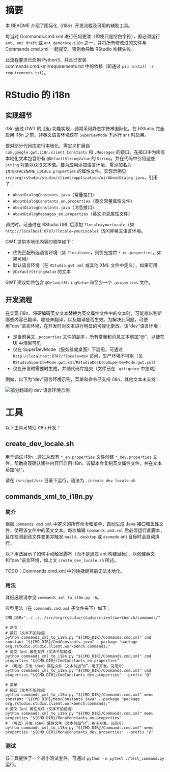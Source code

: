 # 摘要

本 README 介绍了国际化（i18n）开发流程及可用的辅助工具。

每当对 Commands.cmd.xml 进行任何更改（即使只是空白字符），都必须运行 `ant`、`ant draft` 或 `ant generate-i18n` 之一，并将所有修改过的文件与 Commands.cmd.xml 一起提交。否则会导致 RStudio 构建失败。

此流程要求已启用 Python3，并且已安装 commands.cmd.xml/requirements.txt 中的依赖（即通过 `pip install -r requirements.txt`）。

# RStudio 的 i18n

## 实现细节

i18n 通过 GWT 的 [i18n](http://www.gwtproject.org/doc/latest/DevGuideI18n.html) 功能实现，通常采用静态字符串国际化。在 RStudio 完全启用 i18n 之前，非英文语言环境仅在 `SuperDevMode` 下运行 `ant` 时启用。

要对部分代码库进行本地化，需定义扩展自 `com.google.gwt.i18n.client.Constants` 和 `.Messages` 的接口。在接口中为所有本地化文本包含带有 `@DefaultStringValue` 的 `String`，并在代码中引用这些 `String` 对象以获取文本值。要为应用添加语言环境，需添加名为 `INTERFACENAME_LOCALE.properties` 的属性文件。实现示例见 `src/org/rstudio/studio/client/application/ui/AboutDialog.java`，引用了：
* `AboutDialogConstants.java`（常量接口）
* `AboutDialogConstants_en.properties`（英文常量属性文件）
* `AboutDialogConstants.java`（消息接口）
* `AboutDialogMessages_en.properties`（英文消息属性文件）

调试时，可通过在 RStudio URL 后添加 `?locale=yourLocale`（如 `http://localhost:8787/?locale=yourLocale`）访问非英文语言环境。

GWT 提供本地化内容的顺序如下：
* 优先匹配所选语言环境（如 `?locale=en`，则优先提供 `*_en.properties`，如果可用）
* 默认语言环境（在 `RStudio.gwt.xml` 或其他 XML 文件中定义），如果可用
* `@DefaultStringValue` 的文本

GWT 建议始终包含 `@DefaultStringValue` 和至少一个 `.properties` 文件。

## 开发流程

在实现 i18n、将硬编码英文文本替换为英文属性文件中的文本时，可能难以判断哪些内容已翻译、哪些未翻译，以及翻译是否生效。为解决此问题，可使用“dev”语言环境，在开发时对文本进行明显的可视化更改。该“dev”语言环境：
* 是当前英文 `.properties` 文件的副本，所有常量和消息文本前加“@”，以便在 UI 中清晰可见
* 仅在 SuperDevMode（服务器或桌面）下启用，可通过 `http://localhost:8787/?locale=dev` 访问，生产环境不可用（见 `RStudioSuperDevMode.gwt.xml`/`RStudioDesktopSuperDevMode.gwt.xml`）
* 仅在开发时需要时生成，并随代码库提交（文件已在 `.gitignore` 中忽略）

例如，以下为“dev”语言环境示例，菜单和命令已支持 i18n，其他文本未支持：

![部分翻译的 dev 语言环境示例](./rstudio-dev-locale-example.png)

# 工具

以下工具可辅助 i18n 开发：

## create_dev_locale.sh

用于调试 i18n，通过从现有 `*_en.properties` 文件创建 `*_dev.properties` 文件，帮助直观确认哪些内容已启用 i18n。该脚本会复制英文属性文件，并在文本前加“@”。

请在 `/src/gwt/src` 目录下运行，语法为 `./create_dev_locale.sh`

## commands_xml_to_i18n.py

### 简介

根据 `Commands.cmd.xml` 中定义的所有命令和菜单，自动生成 Java 接口和属性文件，使用该文件中的英文文本。每次编辑 `Commands.cmd.xml` 后必须运行此脚本，且在检测到该文件变更并触发 `build`、`desktop` 或 `devmode` ant 目标时会自动执行。

以下用法展示了如何手动触发脚本（而不是通过 ant 构建目标），以创建英文和“dev”语言环境，如上文 `create_dev_locale.sh` 所述。

TODO：Commands.cmd.xml 中的快捷键目前无法本地化。

### 用法

详细选项请参见 `commands_xml_to_i18n.py -h`。

典型用法（在 `commands.cmd.xml` 子文件夹下）如下：

```shell
CMD_DIR="../../../src/org/rstudio/studio/client/workbench/commands/"

# 命令
# 接口（文本不加前缀）
python commands_xml_to_i18n.py "${CMD_DIR}/Commands.cmd.xml" cmd constant "${CMD_DIR}/CmdConstants.java" --package "package org.rstudio.studio.client.workbench.commands;"
# 英文（en）属性文件（文本不加前缀）
python commands_xml_to_i18n.py "${CMD_DIR}/Commands.cmd.xml" cmd properties "${CMD_DIR}/CmdConstants_en.properties"
# （可选）开发（dev）属性文件（文本前加“@”，用于开发，见简介）
python commands_xml_to_i18n.py "${CMD_DIR}/Commands.cmd.xml" cmd properties "${CMD_DIR}/CmdConstants_dev.properties" --prefix "@"

# 菜单
# 接口（文本不加前缀）
python commands_xml_to_i18n.py "${CMD_DIR}/Commands.cmd.xml" menu constant "${CMD_DIR}/MenuConstants.java" --package "package org.rstudio.studio.client.workbench.commands;"
# 英文（en）属性文件（文本不加前缀）
python commands_xml_to_i18n.py "${CMD_DIR}/Commands.cmd.xml" menu properties "${CMD_DIR}/MenuConstants_en.properties"
# （可选）开发（dev）属性文件（文本前加“@”，用于开发，见简介）
python commands_xml_to_i18n.py "${CMD_DIR}/Commands.cmd.xml" menu properties "${CMD_DIR}/MenuConstants_dev.properties" --prefix "@"
```

### 测试

该工具提供了一个最小测试套件，可通过 `python -m pytest ./test_command.py` 运行。

